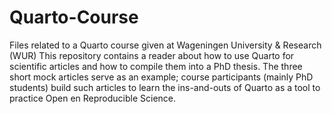 # Quarto-Course
Files related to a Quarto course given at Wageningen University &amp; Research (WUR)
This repository contains a reader about how to use Quarto for scientific articles and how to compile them into a PhD thesis. The three short mock articles serve as an example; course participants (mainly PhD students) build such articles to learn the ins-and-outs of Quarto as a tool to practice Open en Reproducible Science.
